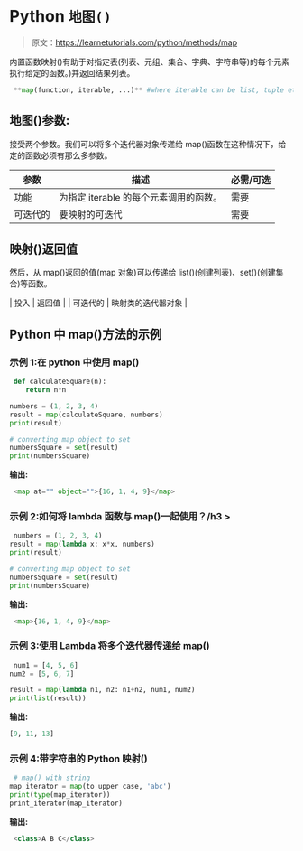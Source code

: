 # Python `地图()`

> 原文：<https://learnetutorials.com/python/methods/map>

内置函数映射()有助于对指定表(列表、元组、集合、字典、字符串等)的每个元素执行给定的函数。)并返回结果列表。

```py
 **map(function, iterable, ...)** #where iterable can be list, tuple etc 

```

## 地图()参数:

接受两个参数。我们可以将多个迭代器对象传递给 map()函数在这种情况下，给定的函数必须有那么多参数。

| 参数 | 描述 | 必需/可选 |
| --- | --- | --- |
| 功能 | 为指定 iterable 的每个元素调用的函数。 | 需要 |
| 可迭代的 | 要映射的可迭代 | 需要 |

## 映射()返回值

然后，从 map()返回的值(map 对象)可以传递给 list()(创建列表)、set()(创建集合)等函数。

| 投入 | 返回值 |
| 可迭代的 | 映射类的迭代器对象 |

## Python 中 map()方法的示例

### 示例 1:在 python 中使用 map()

```py
 def calculateSquare(n):
    return n*n

numbers = (1, 2, 3, 4)
result = map(calculateSquare, numbers)
print(result)

# converting map object to set
numbersSquare = set(result)
print(numbersSquare) 

```

**输出:**

```py
 <map at="" object="">{16, 1, 4, 9}</map>
```

### 示例 2:如何将 lambda 函数与 map()一起使用？/h3 >

```py
 numbers = (1, 2, 3, 4)
result = map(lambda x: x*x, numbers)
print(result)

# converting map object to set
numbersSquare = set(result)
print(numbersSquare) 

```

**输出:**

```py
 <map>{16, 1, 4, 9}</map>
```

### 示例 3:使用 Lambda 将多个迭代器传递给 map()

```py
 num1 = [4, 5, 6]
num2 = [5, 6, 7]

result = map(lambda n1, n2: n1+n2, num1, num2)
print(list(result)) 

```

**输出:**

```py
[9, 11, 13] 
```

### 示例 4:带字符串的 Python 映射()

```py
 # map() with string
map_iterator = map(to_upper_case, 'abc')
print(type(map_iterator))
print_iterator(map_iterator) 

```

**输出:**

```py
 <class>A B C</class> 
```